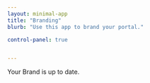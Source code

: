 ```yaml
---
layout: minimal-app
title: "Branding"
blurb: "Use this app to brand your portal."

control-panel: true


---
```


Your Brand is up to date.
